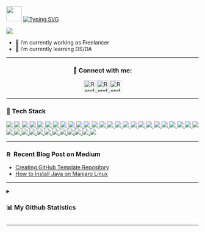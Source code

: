 <!--[Greetings]-->
<p align="left">
  <img src="https://github.com/rensetiawanren/rensetiawanren/blob/main/image/emoji/waving-hand_1f44b.gif" width="40px" height="40px" />
  <a href="https://git.io/typing-svg">
    <img src="https://readme-typing-svg.demolab.com?font=Fira+Code&size=30&pause=1000&color=00F70A&vCenter=true&width=435&lines=Hi,+Welcome+To+My+Page!" alt="Typing SVG" />
  </a>
</p>

<!--[Banner]-->
<kbd>
  <img align="center" src="https://github.com/rensetiawanren/rensetiawanren/blob/main/image/banner/CMB-001d.png"/>
</kbd>

<!-- * 😄 Pronouns: he/him -->
* 💼 I’m currently working as Freelancer 
* 🔬 I’m currently learning DS/DA
<!-- * 👯 I’m looking to collaborate on -->
<!-- * 🤔 I’m looking for help with -->
<!-- * 💬 Ask me about -->
<!-- * ⚡ Fun fact: -->
<!--* 📫 How to reach me:-->

---

<h3 align="center"/> 🤝 Connect with me:
</h3>

<!--[Social Media Badges]-->
<p align="center"> 
  <!--[LinkedIn]-->
    <a href="https://www.linkedin.com/in/rensetiawanren/">
      <img src="https://cdn.simpleicons.org/linkedin/0A66C2" width="30px" title="Rendy's LinkedIn"/>
    </a>
  <!--[Twitter]
    <a href="https://www.twitter.com/">
      <img src="https://cdn.simpleicons.org/twitter/1DA1F2" width="30px" title="Rendy's Twitter"/>
    </a>-->
  <!--[Mastodon]
    <a href="https://techhub.social/@">
      <img src="https://cdn.simpleicons.org/mastodon/6364FF" width="30px" title="Rendy's Mastodon"/>
    </a>--->
  <!--[Instagram]
    <a href="https://www.instagram.com//">
      <img src="https://cdn.simpleicons.org/instagram/E4405F" width="30px" title="Rendy's Instagram"/>
    </a>--->
  <!--[Dev.To]-->
    <a href="https://dev.to/rensetiawanren">
      <img src="https://cdn.simpleicons.org/devdotto/grey" width="30px" title="Rendy's Dev.To"/>
    </a>
  <!--[Hashnode]
    <a href="https://rensetiawanren.hashnode.dev/">
      <img src="https://cdn.simpleicons.org/hashnode/2962FF" width="30px" title="Rendy's Hashnode"/>
    </a> -->
  <!--[Medium]-->
    <a href="https://rensetiawanren.medium.com">
      <img src="https://cdn.simpleicons.org/medium/grey" width="30px" title="Rendy's Medium"/>
    </a>
  <!--[Substack]
    <a href="https://rensetiawanren.substack.com">
      <img src="https://cdn.simpleicons.org/substack" width="30px" title="Rendy's Substack"/>
    </a> -->
  <!--[daily.dev]
    <a href="https://app.daily.dev/rndsetiawan">
      <img src="https://img.shields.io/badge/rndsetiawan-white?style=social&logo=daily.dev&logoColor=" title="Rendy's daily dev"/>
    </a>-->
  <!--[Replit]
    <a href="https://replit.com/@rndsetiawan">
      <img src="https://cdn.simpleicons.org/replit/F26207" width="30px" title="Rendy's Replit"/>
    </a> -->
  <!--[CodePen]
    <a href="">
      <img src="https://img.shields.io/badge/rndsetiawan-white?style=social&logo=codepen&logoColor=" title="Rendy's CodePen"/>
    </a>-->
  <!--[Tableau]
    <a href="https://public.tableau.com/app/profile/rendy.setiawan">
      <img src="https://cdn.simpleicons.org/tableau/lightblue" width="30px" title="Rendy's Tableau"/>
    </a> -->
</p>

---

<!--[Tech Stack]-->
<h3 align="left">
  <!--<img src="https://github.com/rensetiawanren/rensetiawanren/blob/main/image/emoji/desktop-computer_1f5a5-fe0f.png" width="15px" height="15px" />--> 🧰 Tech Stack
</h3>
<p align="justify">
  <!--[HTML]-->
    <a href="">
      <img src="https://img.shields.io/badge/-HTML-272727?style=flat-square&logo=html5&logoColor="/>
    </a>
  <!--[Markdown]-->
    <a href="">
      <img src="https://img.shields.io/badge/-Markdown-272727?style=flat-square&logo=markdown&logoColor="/>
    </a>
  <!--[CSS]-->
    <a href="">
      <img src="https://img.shields.io/badge/-CSS-272727?style=flat-square&logo=css3&logoColor=1572B6"/>
    </a>
  <!--[PHP]-->
    <a href="">
      <img src="https://img.shields.io/badge/-php-272727?style=flat-square&logo=php&logoColor=777BB4"/>
    </a>
  <!--[Java]-->
    <a href="">
      <img src="https://img.shields.io/badge/-Java-272727?style=flat-square&logo=java&logoColor="/>
    </a>
  <!--[Java Script]-->
    <a href="">
      <img src="https://img.shields.io/badge/-JavaScript-272727?style=flat-square&logo=javascript&logoColor=F7DF1E"/>
    </a>
  <!--[Python]
    <a href="">
      <img src="https://img.shields.io/badge/-Python-272727?style=flat-square&logo=python&logoColor="/>
    </a>-->  
  <!--[R]-->
    <a href="">
      <img src="https://img.shields.io/badge/-R-272727?style=flat-square&logo=r&logoColor=276DC3"/>
    </a>  
  <!--[MySQL]-->
    <a href="">
      <img src="https://img.shields.io/badge/-MySQL-272727?style=flat-square&logo=mysql&logoColor=4479A1"/>
    </a>
  <!--[Oracle]-->
    <a href="">
      <img src="https://img.shields.io/badge/-Oracle-272727?style=flat-square&logo=oracle&logoColor=F80000"/>
    </a>
  <!--[PostgreSQL]-->
    <a href="">
      <img src="https://img.shields.io/badge/-PostgreSQL-272727?style=flat-square&logo=postgresql&logoColor="/>
    </a>  
  <!--[Git]-->
    <a href="">
      <img src="https://img.shields.io/badge/-Git-272727?style=flat-square&logo=git&logoColor="/>
    </a>
  <!--[GitHub]-->
    <a href="">
      <img src="https://img.shields.io/badge/-GitHub-272727?style=flat-square&logo=github&logoColor="/>
    </a>
  <!--[Notepad++]-->
    <a href="">
      <img src="https://img.shields.io/badge/-Notepad++-272727?style=flat-square&logo=notepad%2B%2B&logoColor="/>
    </a>
  <!--[Microsoft Visual Basic]-->
    <a href="">
      <img src="https://img.shields.io/badge/-Microsoft%20VB-272727?style=flat-square&logo=microsoft-visual-basic&logoColor="/>
    </a>
  <!--[IntelliJ IDEA]-->
    <a href="">
      <img src="https://img.shields.io/badge/-IntelliJ%20IDEA-272727?style=flat-square&logo=intellij-idea&logoColor="/>
    </a>
  <!--[PyCharm]
    <a href="">
      <img src="https://img.shields.io/badge/-PyCharm-272727?style=flat-square&logo=pycharm&logoColor="/>
    </a>-->
  <!--[Visual Studio Code]-->
    <a href="">
      <img src="https://img.shields.io/badge/-Visual%20Studio%20Code-272727?style=flat-square&logo=visual-studio-code&logoColor=007ACC"/>
    </a>  
  <!--[Eclipse]-->
    <a href="">
      <img src="https://img.shields.io/badge/-Eclipse-272727?style=flat-square&logo=Eclipse&logoColor="/>
    </a>
  <!--[Android Studio]-->
    <a href="">
      <img src="https://img.shields.io/badge/-Android%20Studio-272727?style=flat-square&logo=Android-Studio&logoColor="/>
    </a>  
  <!--[Replit]-->
    <a href="">
      <img src="https://img.shields.io/badge/-Replit-272727?style=flat-square&logo=replit&logoColor="/>
    </a>
  <!--Google Colab]
    <a href="">
      <img src="https://img.shields.io/badge/-Google%20Colaboratory-272727?style=flat-square&logo=google-colab&logoColor="/>
    </a>-->
  <!--[Adobe Dreamweaver]-->
    <a href="">
      <img src="https://img.shields.io/badge/Adobe%20Dreamweaver-272727?style=flat-square&logo=Adobe%20Dreamweaver&logoColor="/>
    </a>
  <!--[Postman]-->
    <a href="">
      <img src="https://img.shields.io/badge/-Postman-272727?style=flat-square&logo=postman&logoColor=FF6C37"/>
    </a>
  <!--[Katalon Studio]-->
    <a href="">
      <img src="https://img.shields.io/badge/-Katalon%20Studio-272727?style=flat-square&logo=katalon-studio&logoColor="/>
    </a>
  <!--[Apache JMeter]-->
    <a href="">
      <img src="https://img.shields.io/badge/-Apache%20JMeter-272727?style=flat-square&logo=apache-jmeter&logoColor=D22128"/>
    </a>
  <!--[Appium]-->
    <a href="">
      <img src="https://img.shields.io/badge/-Appium-272727?style=flat-square&logo=appium&logoColor="/>
    </a>
  <!--[Selenium Webdriver]-->
    <a href="">
      <img src="https://img.shields.io/badge/-Selenium-272727?style=flat-square&logo=selenium&logoColor=43B02A"/>
    </a>
  <!--[Cucumber]-->
    <a href="">
      <img src="https://img.shields.io/badge/-Cucumber-272727?style=flat-square&logo=cucumber&logoColor=23D96C"/>
    </a>
  <!--[Serenity]-->
    <a href="">
      <img src="https://img.shields.io/badge/-Serenity-272727?style=flat-square&logo=serenity&logoColor="/>
    </a>
  <!--[REST Assured]-->
    <a href="">
      <img src="https://img.shields.io/badge/-REST%20Assured-272727?style=flat-square&logo=rest-assured&logoColor="/>
    </a>
  <!--[Microsoft Excel]-->
    <a href="">
      <img src="https://img.shields.io/badge/-Microsoft%20Excel-272727?style=flat-square&logo=microsoft-excel&logoColor=43B02A"/>
    </a>
  <!--[BigQuery]-->
    <a href="">
      <img src="https://img.shields.io/badge/-BigQuery-272727?style=flat-square&logo=big-query&logoColor="/>
    </a>
  <!--[Tableau]-->
    <a href="">
      <img src="https://img.shields.io/badge/-Tableau-272727?style=flat-square&logo=tableau&logoColor=lightblue"/>
    </a>
  <!--[RStudio]
    <a href="">
      <img src="https://img.shields.io/badge/-RStudio-272727?style=flat-square&logo=rstudio&logoColor=276DC3"/>
    </a>  --->
  <!--[Jira]-->
    <a href="">
      <img src="https://img.shields.io/badge/-Jira-272727?style=flat-square&logo=jira&logoColor=0052CC"/>
    </a>
  <!--[TestRail]-->
    <a href="">
      <img src="https://img.shields.io/badge/-TestRail-272727?style=flat-square&logo=testrail&logoColor="/>
    </a>
  <!--[Trello]-->
    <a href="">
      <img src="https://img.shields.io/badge/-Trello-272727?style=flat-square&logo=trello&logoColor=0052CC"/>
    </a>
  <!--[Windows]-->
    <a href="">
      <img src="https://img.shields.io/badge/-Windows-272727?style=flat-square&logo=windows&logoColor=0078D6"/>
    </a>
  <!--[Linux]-->
    <a href="">
      <img src="https://img.shields.io/badge/-Linux-272727?style=flat-square&logo=linux&logoColor="/>
    </a>
  <!--[MacOS]-->
    <a href="">
      <img src="https://img.shields.io/badge/-MacOS-272727?style=flat-square&logo=Apple&logoColor="/>
    </a>
</p>

---

<!--[Blog Posts]-->
<h3>
<a href="https://rensetiawanren.medium.com/"><img src="https://cdn.simpleicons.org/medium/grey" width="15px" title="Rendy's Medium"/></a> Recent Blog Post on Medium
</h3>

<!-- BLOG-POST-LIST:START -->
- [Creating GitHub Template Repository](https://rensetiawanren.medium.com/creating-github-template-repository-53b0f4884970?source=rss-8e170bdaa06------2)
- [How to Install Java on Manjaro Linux](https://rensetiawanren.medium.com/how-to-install-java-on-manjaro-linux-2afe47c2276?source=rss-8e170bdaa06------2)
<!-- BLOG-POST-LIST:END -->

---

<!--[My Stats]-->
<details>
  <summary>
    <h3>📊 My Github Statistics</h3>
  </summary>

<p align="center">
  <!--[trophy]-->
    <a href="https://github.com/ryo-ma/github-profile-trophy">
      <img src="https://github-profile-trophy.vercel.app/?username=rensetiawanren&theme=radical&column=-1&no-bg=true&no-frame=true&rank=-?,-C"/>
    </a>
</p>
<p align="center">
  <!--[Rendy's GitHub streak-stats]-->
    <a href="https://git.io/streak-stats">
      <img length="250" width="350" src="https://streak-stats.demolab.com/?user=rensetiawanren&theme=radical&hide_border=true&border_radius=20&background=00000000&mode=weekly"/>
    </a>
  <!--[Rendy's GitHub stats]
    <a href="https://github.com/rensetiawanren/github-readme-stats">
      <img length="250" width="350" src="https://github-readme-stats.vercel.app/api?username=rensetiawanren&count_private=true&show_icon=true&theme=radical&hide_border=true&border_radius=20"/>
    </a>
</p>-->
<p align="center">    
  <!--[Rendy's GitHub top-lang]-->
    <a href="https://github.com/rensetiawanren/github-readme-stats">
      <img length="250" width="350" src="https://github-readme-stats.vercel.app/api/top-langs/?username=rensetiawanren&layout=compact&theme=radical&langs_count=10&hide_border=true&border_radius=20&bg_color=00000000"/>
    </a>
</p>
<p align="center">
  <!--[GitHub Activity Graph]
    <img src="https://activity-graph.herokuapp.com/graph?username=rensetiawanren"/>-->
  <!--[GitHub metrics]
    <img src="https://metrics.lecoq.io/rensetiawanren"/>-->
</p>

<!--[Rendy's GitHub profile-views-counter]
  <img src="https://komarev.com/ghpvc/?username=rensetiawanren&color=lightgray&style=flat-square&label=👀+VISITORS"/>

  <!--<img src="https://profile-counter.glitch.me/rensetiawanren/count.svg" alt="" />-->

</details>

---

<!----->

<!--[Resources]-->
<!--[GitHub Stats]-->
  <!-- https://github.com/anuraghazra/github-readme-stats -->

<!--[GitHub README Streak Stats]>
  <!-- https://github.com/DenverCoder1/github-readme-streak-stats -->

<!--[Awesome GitHub Profile README]-->
  <!-- https://github.com/abhisheknaiidu/awesome-github-profile-readme -->

<!--[Blog Post Workflow]-->
  <!-- https://github.com/gautamkrishnar/blog-post-workflow -->

<!--[GitHub Profile Trophy]-->
  <!-- https://github.com/ryo-ma/github-profile-trophy -->

<!--[README Typing SVG]-->
  <!-- https://github.com/denvercoder1/readme-typing-svg -->

<!--[Emojis]-->
  <!-- https://emojipedia.org/emoji/ -->
  <!-- https://github-emoji-picker.rickstaa.dev/ -->

<!--[HTML Emojis]-->
  <!-- https://www.fileformat.info/index.htm -->

<!--[Shields]-->
  <!-- https://shields.io/ -->

<!--[Icons]
  <!-- https://icons8.com/ -->
  <!-- https://logos.fandom.com/wiki/Logopedia -->
  <!-- https://simpleicons.org/ -->
  <!-- https://simpleicons.vercel.app/ -->

<!--[Create Self Updating README.md]-->
  <!-- https://medium.com/swlh/how-to-create-a-self-updating-readme-md-for-your-github-profile-f8b05744ca91 -->
